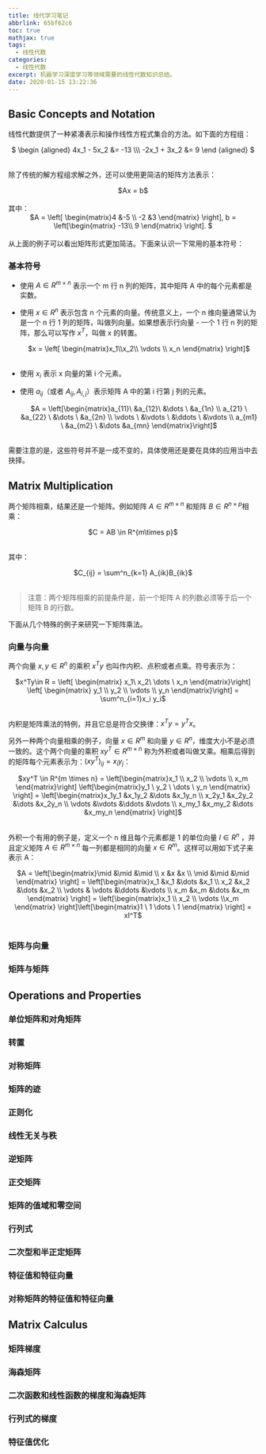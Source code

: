 ```yaml
---
title: 线代学习笔记
abbrlink: 65bf62c6
toc: true
mathjax: true
tags:
  - 线性代数
categories:
  - 线性代数
excerpt: 机器学习深度学习等领域需要的线性代数知识总结。
date: 2020-01-15 13:22:36
---
```


## Basic Concepts and Notation

线性代数提供了一种紧凑表示和操作线性方程式集合的方法。如下面的方程组：

<center>$
\begin {aligned}
4x_1 - 5x_2 &= -13 \\\ -2x_1 + 3x_2 &= 9
\end {aligned}
$</center></br>

除了传统的解方程组求解之外，还可以使用更简洁的矩阵方法表示：

<center>$Ax = b$</center></br>
其中：

<center>$A = \left[ \begin{matrix}4 &-5 \\ -2 &3 \end{matrix} \right], b = \left[\begin{matrix} -13\\ 9 \end{matrix} \right]. $</center></br>
从上面的例子可以看出矩阵形式更加简洁。下面来认识一下常用的基本符号：

### 基本符号

* 使用 $A \in R^{m \times n}$ 表示一个 m 行 n 列的矩阵，其中矩阵 A 中的每个元素都是实数。

* 使用 $x \in R^n$ 表示包含 n 个元素的向量。传统意义上，一个 n 维向量通常认为是一个 n 行 1 列的矩阵，叫做列向量。如果想表示行向量 - 一个 1 行 n 列的矩阵，那么可以写作 $x^T$，叫做 x 的转置。

  <center>$x = \left[ \begin{matrix}x_1\\x_2\\ \vdots \\ x_n \end{matrix} \right]$</center></br>

* 使用 $x_i$ 表示 x 向量的第 i 个元素。

* 使用 $a_{ij}$（或者 $A_{ij},A_{i,j}$）表示矩阵 A 中的第 i 行第 j 列的元素。

  <center>$A = \left[\begin{matrix}a_{11}\ &a_{12}\ &\dots \ &a_{1n} \\ a_{21} \ &a_{22} \ &\dots \ &a_{2n} \\ \vdots \ &\vdots \ &\ddots \ &\vdots \\ a_{m1} \ &a_{m2} \ &\dots &a_{mn} \end{matrix}\right]$</center></br>

需要注意的是，这些符号并不是一成不变的，具体使用还是要在具体的应用当中去抉择。



## Matrix Multiplication

两个矩阵相乘，结果还是一个矩阵。例如矩阵 $A \in R^{m \times n}$ 和矩阵 $B \in R^{n \times p}$相乘：

<center>$C = AB \in R^{m\times p}$</center></br>

其中：

<center>$C_{ij} = \sum^n_{k=1} A_{ik}B_{ik}$</center></br>

> 注意：两个矩阵相乘的前提条件是，前一个矩阵 A 的列数必须等于后一个矩阵 B 的行数。

下面从几个特殊的例子来研究一下矩阵乘法。

### 向量与向量

两个向量 $x,y \in R^n$ 的乘积 $x^Ty$ 也叫作内积、点积或者点乘。符号表示为：

<center>$x^Ty\in R = \left[ \begin{matrix} x_1\ x_2\ \dots \ x_n \end{matrix}\right] \left[ \begin{matrix} y_1 \\ y_2 \\ \vdots \\ y_n \end{matrix}\right] = \sum^n_{i=1}x_i y_i$</center></br>

内积是矩阵乘法的特例，并且它总是符合交换律：$x^Ty = y^Tx$。

另外一种两个向量相乘的例子，向量 $x \in R^m$ 和向量 $y \in R^n$，维度大小不是必须一致的。这个两个向量的乘积 $xy^T\in R^{m\times n}$ 称为外积或者叫做叉乘。相乘后得到的矩阵每个元素表示为：$(xy^T)_{ij} = x_i y_j$：

<center>$xy^T \in R^{m \times n} = \left[\begin{matrix}x_1 \\ x_2 \\ \vdots \\ x_m \end{matrix}\right] \left[\begin{matrix}y_1 \ y_2 \ \dots \ y_n \end{matrix} \right] = \left[\begin{matrix}x_1y_1  &x_1y_2 &\dots  &x_1y_n \\ x_2y_1 &x_2y_2 &\dots &x_2y_n \\ \vdots &\vdots &\ddots &\vdots \\ x_my_1 &x_my_2 &\dots &x_my_n \end{matrix} \right]$</center></br>

外积一个有用的例子是，定义一个 n 维且每个元素都是 1 的单位向量 $I\in R^n$ ，并且定义矩阵 $A\in R^{m \times n}$ 每一列都是相同的向量 $x \in R^m$。这样可以用如下式子来表示 A：

<center>$A = \left[\begin{matrix}\mid &\mid &\mid \\ x &x &x \\ \mid &\mid &\mid \end{matrix} \right] = \left[\begin{matrix}x_1 &x_1 &\dots &x_1 \\ x_2 &x_2 &\dots &x_2 \\ \vdots & \vdots &\ddots &\vdots \\ x_m &x_m &\dots &x_m \end{matrix} \right] = \left[\begin{matrix}x_1 \\ x_2 \\ \vdots \\x_m \end{matrix} \right]\left[\begin{matrix}1 \ 1 \dots \ 1 \end{matrix} \right] = xI^T$</center></br>

### 矩阵与向量



### 矩阵与矩阵

## Operations and Properties

### 单位矩阵和对角矩阵

### 转置

### 对称矩阵

### 矩阵的迹

### 正则化

### 线性无关与秩

### 逆矩阵

### 正交矩阵

### 矩阵的值域和零空间

### 行列式

### 二次型和半正定矩阵

### 特征值和特征向量

### 对称矩阵的特征值和特征向量

## Matrix Calculus

### 矩阵梯度

### 海森矩阵

### 二次函数和线性函数的梯度和海森矩阵

### 行列式的梯度

### 特征值优化

